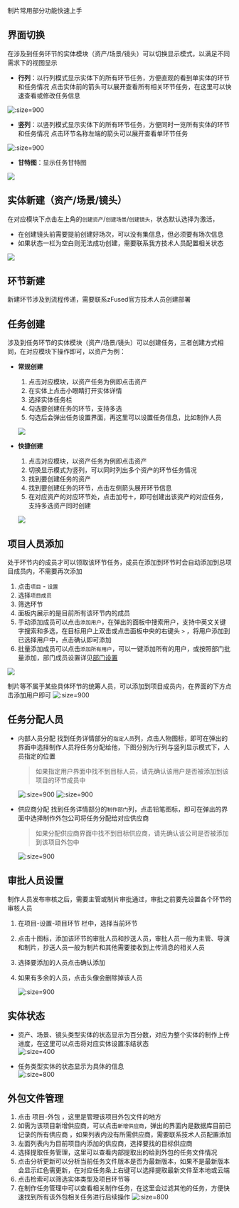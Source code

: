 制片常用部分功能快速上手

## 界面切换
在涉及到任务环节的实体模块（资产/场景/镜头）可以切换显示模式，以满足不同需求下的视图显示
+ **行列**：以行列模式显示实体下的所有环节任务，方便直观的看到单实体的环节和任务情况
    点击实体前的箭头可以展开查看所有相关环节任务，在这里可以快速查看或修改任务信息  

![](../images/quick_start/producer/show_mode_row.png ':size=900')

+ **竖列**：以竖列模式显示实体下的所有环节任务，方便同时一览所有实体的环节和任务情况
    点击环节名称左端的箭头可以展开查看单环节任务

![](../images/quick_start/producer/show_mode_column.png ':size=900')

+ **甘特图**：显示任务甘特图

![](../images/quick_start/producer/show_mode_gante.png)

## 实体新建（资产/场景/镜头）
在对应模块下点击左上角的`创建资产`/`创建场景`/`创建镜头`，状态默认选择为激活，
+ 在创建镜头前需要提前创建好场次，可以没有集信息，但必须要有场次信息
+ 如果状态一栏为空白则无法成功创建，需要联系我方技术人员配置相关状态

![](../images/quick_start/producer/entity_create.png)

## 环节新建
新建环节涉及到流程传递，需要联系zFused官方技术人员创建部署

## 任务创建
涉及到任务环节的实体模块（资产/场景/镜头）可以创建任务，三者创建方式相同，在对应模块下操作即可，以资产为例：
+ **常规创建**
  1. 点击对应模块，以资产任务为例即点击资产
  2. 在实体上点击小眼睛打开实体详情
  3. 选择实体任务栏
  4. 勾选要创建任务的环节，支持多选
  5. 勾选后会弹出任务设置界面，再这里可以设置任务信息，比如制作人员

    ![](../images/quick_start/producer/task_create.png)
+ **快捷创建**
  1. 点击对应模块，以资产任务为例即点击资产
  2. 切换显示模式为竖列，可以同时列出多个资产的环节任务情况
  3. 找到要创建任务的资产
  4. 找到要创建任务的环节，点击左侧箭头展开环节信息
  5. 在对应资产的对应环节处，点击加号`十`，即可创建出该资产的对应任务，支持多选资产同时创建
    
    ![](../images/quick_start/producer/task_create_quick.png)

## 项目人员添加
处于环节内的成员才可以领取该环节任务，成员在添加到环节时会自动添加到总项目成员内，不需要再次添加
1. 点击`项目` - `设置`
2. 选择`项目成员`
3. 筛选环节
4. 面板内展示的是目前所有该环节内的成员
5. 手动添加成员可以点击`添加用户`，在弹出的面板中搜索用户，支持中英文关键字搜索和多选，在目标用户上双击或点击面板中央的右键头 `>` ，将用户添加到已选择用户中，点击确认即可添加
6.  批量添加成员可以点击`添加所有用户`，可以一键添加所有的用户，或按照部门批量添加，部门成员设置详见[部门设置](/desktop/member/department.md#部门人员)

![](../images/project/project/member_link.png)

制片等不属于某些具体环节的统筹人员，可以添加到项目成员内，在界面的下方点击添加用户即可
![](../images/quick_start/producer/member.png ':size=900')


## 任务分配人员
+ 内部人员分配
找到任务详情部分的`指定人员`列，点击人物图标，即可在弹出的界面中选择制作人员将任务分配给他，下图分别为行列与竖列显示模式下，人员指定的位置
    > 如果指定用户界面中找不到目标人员，请先确认该用户是否被添加到该项目的环节成员中

    ![](../images/quick_start/producer/task_assign.png ':size=900')
    ![](../images/quick_start/producer/task_assign2.png ':size=900')
+ 供应商分配
找到任务详情部分的`制作部门`列，点击铅笔图标，即可在弹出的界面中选择制作外包公司将任务分配给对应供应商
    > 如果分配供应商界面中找不到目标供应商，请先确认该公司是否被添加到该项目外包中

    ![](../images/quick_start/producer/task_assign_out.png ':size=900')

## 审批人员设置
制作人员发布审核之后，需要主管或制片审批通过，审批之前要先设置各个环节的审核人员
1.	在项目-设置-项目环节 栏中，选择当前环节
2.	点击十图标，添加该环节的审批人员和抄送人员，审批人员一般为主管、导演和制片，抄送人员一般为制片和其他需要接收到上传消息的相关人员
3.	选择要添加的人员点击确认添加
4.	如果有多余的人员，点击头像会删除掉该人员

    ![](../images/quick_start/producer/add_supervisor.png ':size=900')

## 实体状态
+ 资产、场景、镜头类型实体的状态显示为百分数，对应为整个实体的制作上传进度，在这里可以点击将对应实体设置冻结状态  
![](../images/quick_start/producer/entity_status.png ':size=400')
  
+ 任务类型实体的状态显示为具体的信息  
![](../images/quick_start/producer/entity_status_task.png ':size=800')

## 外包文件管理
1. 点击 项目-外包 ，这里是管理该项目外包文件的地方
2. 如需为该项目新增供应商，可以点击`新增供应商`，弹出的界面内是数据库目前已记录的所有供应商 ，如果列表内没有所需供应商，需要联系技术人员配置添加
3. 左面列表内为目前项目内添加的供应商，选择要找的目标供应商
4. 选择提取任务管理，这里可以查看内部提取出的给到外包的任务文件情况
5. 点击分析更新可以分析当前任务文件版本是否为最新版本，如果不是最新版本会显示红色需更新，在对应任务条上右键可以选择提取最新文件至本地或云端
6. 点击检索可以筛选实体类型及项目环节等
7. 在制作任务管理中可以查看相关制作任务，在这里会过滤其他的任务，方便快速找到所有该外包相关任务进行后续操作
![](../images/quick_start/producer/outsource_manage.png ':size=800')